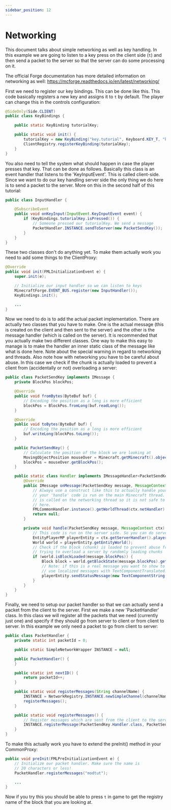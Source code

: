```yaml
---
sidebar_position: 12
---
```


# Networking

This document talks about simple networking as well as key handling.
In this example we are going to listen to a key press on the client side (`t`) and then send a packet to the server so that the server can do some processing on it.

The official Forge documentation has more detailed information on networking as well: https://mcforge.readthedocs.io/en/latest/networking/

First we need to register our key bindings.
This can be done like this. This code basically registers a new key and assigns it to `t` by default.
The player can change this in the controls configuration:

```java
@SideOnly(Side.CLIENT)
public class KeyBindings {

    public static KeyBinding tutorialKey;

    public static void init() {
        tutorialKey = new KeyBinding("key.tutorial", Keyboard.KEY_T, "key.categories.modtut");
        ClientRegistry.registerKeyBinding(tutorialKey);
    }
}
```

You also need to tell the system what should happen in case the player presses that key.
That can be done as follows. Basically this class is an event handler that listens to the 'KeyInputEvent'.
This is called client-side.
Since we want to do our key handling server side the only thing we do here is to send a packet to the server.
More on this in the second half of this tutorial:

```java
public class InputHandler {

    @SubscribeEvent
    public void onKeyInput(InputEvent.KeyInputEvent event) {
        if (KeyBindings.tutorialKey.isPressed()) {
            // Someone pressed our tutorialKey. We send a message
            PacketHandler.INSTANCE.sendToServer(new PacketSendKey());
        }
    }
}
```

These two classes don't do anything yet.
To make them actually work you need to add some things to the ClientProxy:

```java
@Override
public void init(FMLInitializationEvent e) {
    super.init(e);

    // Initialize our input handler so we can listen to keys
    MinecraftForge.EVENT_BUS.register(new InputHandler());
    KeyBindings.init();

    ...
}
```

Now we need to do is to add the actual packet implementation.
There are actually two classes that you have to make.
One is the actual message (this is created on the client and then sent to the server) and the other is the message handler (which is called on the server).
It is recommended that you actually make two different classes.
One way to make this easy to manage is to make the handler an inner static class of the message like what is done here.
Note about the special warning in regard to networking and threads. Also note how with networking you have to be careful about abuse.
In this case we check if the chunk is actually loaded to prevent a client from (accidentally or not) overloading a server:

```java
public class PacketSendKey implements IMessage {
    private BlockPos blockPos;

    @Override
    public void fromBytes(ByteBuf buf) {
        // Encoding the position as a long is more efficient
        blockPos = BlockPos.fromLong(buf.readLong());
    }

    @Override
    public void toBytes(ByteBuf buf) {
        // Encoding the position as a long is more efficient
        buf.writeLong(blockPos.toLong());
    }

    public PacketSendKey() {
        // Calculate the position of the block we are looking at
        MovingObjectPosition mouseOver = Minecraft.getMinecraft().objectMouseOver;
        blockPos = mouseOver.getBlockPos();
    }

    public static class Handler implements IMessageHandler<PacketSendKey, IMessage> {
        @Override
        public IMessage onMessage(PacketSendKey message, MessageContext ctx) {
            // Always use a construct like this to actually handle your message. This ensures that
            // your 'handle' code is run on the main Minecraft thread. 'onMessage' itself
            // is called on the networking thread so it is not safe to do a lot of things
            // here.
            FMLCommonHandler.instance().getWorldThread(ctx.netHandler).addScheduledTask(() -> handle(message, ctx));
            return null;
        }

        private void handle(PacketSendKey message, MessageContext ctx) {
            // This code is run on the server side. So you can do server-side calculations here
            EntityPlayerMP playerEntity = ctx.getServerHandler().player;
            World world = playerEntity.getEntityWorld();
            // Check if the block (chunk) is loaded to prevent abuse from a client
            // trying to overload a server by randomly loading chunks
            if (world.isBlockLoaded(message.blockPos)) {
                Block block = world.getBlockState(message.blockPos).getBlock();
                // Note: if this is a real message you want to show to a player and not a debug message you should
                // use localized messages with TextComponentTranslated.
                playerEntity.sendStatusMessage(new TextComponentString(TextFormatting.GREEN + "Hit block: " + block.getRegistryName()), false);
            }
        }
    }
}
```

Finally, we need to setup our packet handler so that we can actually send a packet from the client to the server. First we make a new 'PacketHandler' class. In this class we will register all the packets that we need (currently just one) and specify if they should go from server to client or from client to server. In this example we only need a packet to go from client to server:

```java
public class PacketHandler {
    private static int packetId = 0;

    public static SimpleNetworkWrapper INSTANCE = null;

    public PacketHandler() {
    }

    public static int nextID() {
        return packetId++;
    }

    public static void registerMessages(String channelName) {
        INSTANCE = NetworkRegistry.INSTANCE.newSimpleChannel(channelName);
        registerMessages();
    }

    public static void registerMessages() {
        // Register messages which are sent from the client to the server here:
        INSTANCE.registerMessage(PacketSendKey.Handler.class, PacketSendKey.class, nextID(), Side.SERVER);
    }
}
```

To make this actually work you have to extend the preInit() method in your CommonProxy:

```java
public void preInit(FMLPreInitializationEvent e) {
    // Initialize our packet handler. Make sure the name is
    // 20 characters or less!
    PacketHandler.registerMessages("modtut");

    ...
}
```

Now if you try this you should be able to press `t` in game to get the registry name of the block that you are looking at.
